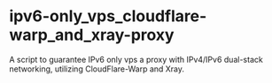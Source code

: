 # ipv6-only_vps_cloudflare-warp_and_xray-proxy
A script to guarantee IPv6 only vps a proxy with IPv4/IPv6 dual-stack networking, utilizing CloudFlare-Warp and Xray.
